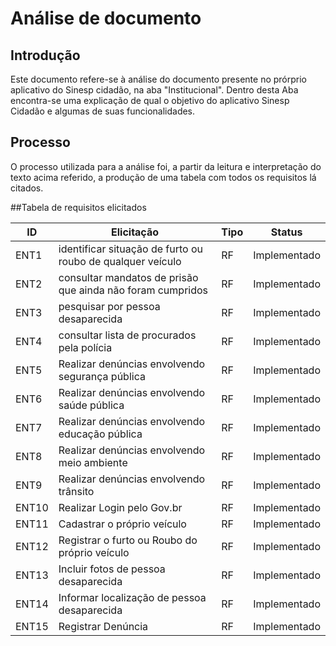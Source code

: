 # Análise de documento

## Introdução
Este documento refere-se à análise do documento presente no prórprio aplicativo do Sinesp cidadão, na aba "Institucional". Dentro desta Aba encontra-se uma explicação de qual o objetivo do aplicativo Sinesp Cidadão e algumas de suas funcionalidades.

## Processo
O processo utilizada para a análise foi, a partir da leitura e interpretação do texto acima referido, a produção de uma tabela com todos os requisitos lá citados.

##Tabela de requisitos elicitados


| ID | Elicitação | Tipo | Status |
| ---- | ---- |---- |---- |
| ENT1 | identificar situação de furto ou roubo de qualquer veículo | RF| Implementado|
| ENT2 | consultar mandatos de prisão que ainda não foram cumpridos| RF|Implementado
| ENT3 | pesquisar por pessoa desaparecida | RF|Implementado|
| ENT4 | consultar lista de procurados pela polícia | RF|Implementado|
| ENT5 | Realizar denúncias envolvendo segurança pública | RF| Implementado|
| ENT6 | Realizar denúncias envolvendo saúde pública | RF| Implementado|
| ENT7 | Realizar denúncias envolvendo educação pública| RF| Implementado|
| ENT8 | Realizar denúncias envolvendo meio ambiente | RF| Implementado|
| ENT9 | Realizar denúncias envolvendo trânsito | RF| Implementado|
| ENT10 | Realizar Login pelo Gov.br| RF| Implementado|
| ENT11 | Cadastrar o próprio veículo | RF| Implementado|
| ENT12 | Registrar o furto ou Roubo do próprio veículo | RF|  Implementado|
| ENT13 | Incluir fotos de pessoa desaparecida | RF|  Implementado|
| ENT14 | Informar localização de pessoa desaparecida | RF| Implementado|
| ENT15 | Registrar Denúncia | RF|  Implementado|




